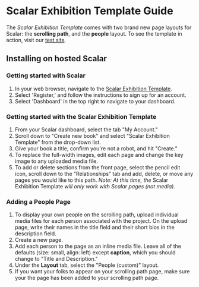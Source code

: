 # Scalar Exhibition Template Guide

The _Scalar Exhibition Template_ comes with two brand new page layouts for Scalar: the **scrolling path**, and the **people** layout. To see the template in action, visit our [test site](http://aliciapeaker.digital.brynmawr.edu/scalar2/set-dev/index).

## Installing on hosted Scalar

### Getting started with Scalar
<!-- Uncomment when up on Scalar's servers 
1. In your web browser, navigate to [Scalar's](http://scalar.usc.edu) hosted website.
1. Follow Scalar's [instructions](http://scalar.usc.edu/works/guide2/getting-started?path=index) to register for an account. -->

1. In your web browser, navigate to the [Scalar Exhibition Template](http://aliciapeaker.digital.brynmawr.edu/scalar2/set-dev/index).
1. Select 'Register,' and follow the instructions to sign up for an account.
1. Select 'Dashboard' in the top right to navigate to your dashboard.


### Getting started with the Scalar Exhibition Template
1. From your Scalar dashboard, select the tab "My Account."
1. Scroll down to "Create new book" and select "Scalar Exhibition Template" from the drop-down list.
1. Give your book a title, confirm you're not a robot, and hit "Create."
1. To replace the full-width images, edit each page and change the key image to any uploaded media file.
1. To add or delete sections from the front page, select the pencil edit icon, scroll down to the "Relationships" tab and add, delete, or move any pages you would like to this path. *Note: At this time, the* Scalar Exhibition Template *will only work with Scalar pages (not media).*

### Adding a People Page
1. To display your own people on the scrolling path, upload individual media files for each person associated with the project. On the upload page, write their names in the title field and their short bios in the description field. 
1. Create a new page.
1. Add each person to the page as an inline media file. Leave all of the defaults (size: small, align: left) except **caption**, which you should change to "Title and Description."
1. Under the **Layout** tab, select the "People (custom)" layout.
1. If you want your folks to appear on your scrolling path page, make sure your the page has been added to your scrolling path page.

